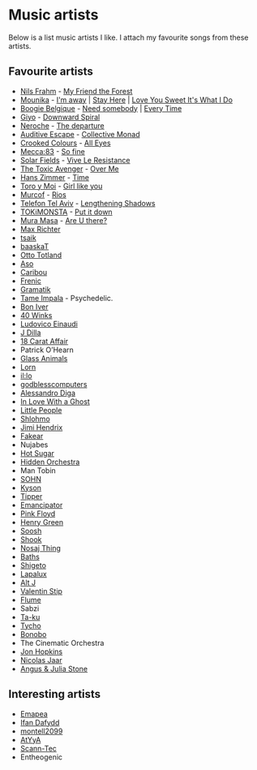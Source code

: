 # Music artists
Below is a list music artists I like. I attach my favourite songs from these artists.

## Favourite artists
- [Nils Frahm](https://soundcloud.com/nils_frahm) - [My Friend the Forest](https://www.youtube.com/watch?v=d99p-SPn5Tc)
- [Mounika](https://soundcloud.com/mounika-beat) - [I'm away](https://www.youtube.com/watch?v=Yn9L1wBEDRg) | [Stay Here](https://www.youtube.com/watch?v=-RTOrm50Q8w) | [Love You Sweet It's What I Do](https://www.youtube.com/watch?v=55EANOPFunw)
- [Boogie Belgique](https://soundcloud.com/boogiebelgique) - [Need somebody](https://www.youtube.com/watch?v=9jKfexL3TNc) | [Every Time](https://www.youtube.com/watch?v=-svrq8P3RYo&feature=youtu.be)
- [Giyo](https://soundcloud.com/gi-yo) - [Downward Spiral](https://www.youtube.com/watch?v=M6beaMfKmjw)
- [Neroche](https://soundcloud.com/nerocheproductions) - [The departure](https://www.youtube.com/watch?v=B2DrqS6Rxhw)
- [Auditive Escape](https://auditiveescape.bandcamp.com) - [Collective Monad](https://www.youtube.com/watch?v=U1mcD-IfAas)
- [Crooked Colours](https://soundcloud.com/crookedcolours) - [All Eyes](https://www.youtube.com/watch?v=5ne08M5fr30)
- [Mecca:83](https://soundcloud.com/solar-sound-system) - [So fine](https://www.youtube.com/watch?v=2dlVqNTGad0)
- [Solar Fields](https://soundcloud.com/solarfields) - [Vive Le Resistance](https://www.youtube.com/watch?v=J-9CUuPA4FU)
- [The Toxic Avenger](https://soundcloud.com/thetoxicavenger) - [Over Me](https://www.youtube.com/watch?v=5fx1-SbkWtY)
- [Hans Zimmer](https://soundcloud.com/hanszimmer) - [Time](https://www.youtube.com/watch?v=RxabLA7UQ9k)
- [Toro y Moi](https://soundcloud.com/toroymoi) - [Girl like you](https://www.youtube.com/watch?v=Fg7r4kQUbPw)
- [Murcof](https://murcofmusic.bandcamp.com) - [Rios](https://www.youtube.com/watch?v=66-6kvJUiVw)
- [Telefon Tel Aviv](https://soundcloud.com/telefon-tel-aviv) - [Lengthening Shadows](https://www.youtube.com/watch?v=PomcdVPfNFY)
- [TOKiMONSTA](https://soundcloud.com/tokimonsta) - [Put it down](https://www.youtube.com/watch?v=7_7Yi7cCHx4)
- [Mura Masa](https://soundcloud.com/muramasamusic) - [Are U there?](https://www.youtube.com/watch?v=NJ4pslRSG0c)
- [Max Richter](https://soundcloud.com/max-richter)
- [tsaik](https://soundcloud.com/tsaik)
- [baaskaT](https://soundcloud.com/baaskat-beats)
- [Otto Totland](https://soundcloud.com/sonic-pieces/otto-a-totland-seveen)
- [Aso](https://soundcloud.com/aricogle)
- [Caribou](https://soundcloud.com/caribouband)
- [Frenic](https://soundcloud.com/frenic)
- [Gramatik](https://soundcloud.com/gramatik)
- [Tame Impala](https://soundcloud.com/tame-impala) - Psychedelic.
- [Bon Iver](https://soundcloud.com/boniver)
- [40 Winks](https://soundcloud.com/40winks)
- [Ludovico Einaudi](https://soundcloud.com/ludovicoeinaudi)
- [J Dilla](https://soundcloud.com/jdilla)
- [18 Carat Affair](https://soundcloud.com/18carataffair)
- Patrick O’Hearn
- [Glass Animals](https://soundcloud.com/glassanimals)
- [Lorn](https://soundcloud.com/lorn)
- [il:lo](https://soundcloud.com/il-lomusic)
- [godblesscomputers](https://soundcloud.com/godblesscomputers)
- [Alessandro Diga](https://soundcloud.com/alessandro-diga)
- [In Love With a Ghost](https://soundcloud.com/in-love-with-a-ghost)
- [Little People](https://soundcloud.com/littlepeoplemusic)
- [Shlohmo](https://soundcloud.com/shlohmo)
- [Jimi Hendrix](https://soundcloud.com/jimihendrix)
- [Fakear](https://soundcloud.com/fakear)
- Nujabes
- [Hot Sugar](https://soundcloud.com/hotsugar)
- [Hidden Orchestra](https://soundcloud.com/hiddenorchestra)
- Man Tobin
- [SOHN](https://soundcloud.com/sohn)
- [Kyson](https://soundcloud.com/kyson)
- [Tipper](https://soundcloud.com/tippermusic)
- [Emancipator](https://soundcloud.com/emancipator)
- [Pink Floyd](https://soundcloud.com/officialpinkfloyd)
- [Henry Green](https://soundcloud.com/henrygreenmusic)
- [Soosh](https://soundcloud.com/soosh)
- [Shook](https://soundcloud.com/shookshookshook)
- [Nosaj Thing](https://soundcloud.com/nosajthing)
- [Baths](https://soundcloud.com/bathsmusic)
- [Shigeto](https://soundcloud.com/shigeto)
- [Lapalux](https://soundcloud.com/lapalux)
- [Alt J](https://soundcloud.com/alt-j)
- [Valentin Stip](https://soundcloud.com/valentinstip)
- [Flume](https://soundcloud.com/flume)
- Sabzi
- [Ta-ku](https://soundcloud.com/takugotbeats)
- [Tycho](https://soundcloud.com/tycho)
- [Bonobo](https://soundcloud.com/bonobo)
- The Cinematic Orchestra
- [Jon Hopkins](https://soundcloud.com/jonhopkins)
- [Nicolas Jaar](https://soundcloud.com/nicolas-jaar)
- [Angus & Julia Stone](https://soundcloud.com/angusandjuliastone)

## Interesting artists
- [Emapea](https://soundcloud.com/emapea)
- [Ifan Dafydd](https://soundcloud.com/ifandafydd)
- [montell2099](https://soundcloud.com/montell2099)
- [AtYyA](https://soundcloud.com/atyya)
- [Scann-Tec](https://soundcloud.com/scann-tec)
- Entheogenic